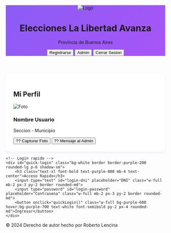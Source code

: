 <!DOCTYPE html>
<html lang="es">
<head>
    <meta charset="UTF-8">
    <meta name="viewport" content="width=device-width, initial-scale=1.0">
    <title>La Libertad Avanza - Buenos Aires</title>
    <link href="https://cdn.jsdelivr.net/npm/tailwindcss@2.2.19/dist/tailwind.min.css" rel="stylesheet">
    <style>
        .bg-purple-gradient { background: linear-gradient(135deg, #8B5CF6, #A855F7); }
        .modal { display: none; position: fixed; top: 0; left: 0; width: 100%; height: 100%; background: rgba(0,0,0,0.5); z-index: 2000; align-items: center; justify-content: center; }
        .modal.active { display: flex; }
        .user-panel { background: white; border-radius: 0.5rem; padding: 1.5rem; box-shadow: 0 4px 6px rgba(139, 92, 246, 0.1); }
        .close-btn { position: absolute; top: 1rem; right: 1rem; font-size: 1.5rem; cursor: pointer; z-index: 10; }
        .chat-box { height: 300px; overflow-y: auto; border: 1px solid #ccc; padding: 10px; background-color: #f9f9f9; }
        .chat-message { margin-bottom: 8px; padding: 8px; border-radius: 8px; max-width: 75%; }
        .chat-message.user { background-color: #8B5CF6; color: white; align-self: flex-end; margin-left: auto; }
        .chat-message.admin { background-color: #e5e7eb; color: black; align-self: flex-start; margin-right: auto; }
    </style>
</head>
<body class="bg-purple-light-gradient min-h-screen">

<header class="bg-purple-gradient shadow-lg no-print">
    <div class="max-w-7xl mx-auto px-4 py-4 flex justify-between items-center">
        <div class="flex items-center space-x-4">
            <img src="https://upload.wikimedia.org/wikipedia/en/thumb/c/c3/La_Libertad_Avanza_full_logo.svg/800px-La_Libertad_Avanza_full_logo.svg.png" alt="Logo" class="h-12">
            <div>
                <h1 class="text-xl font-bold text-white">Elecciones La Libertad Avanza</h1>
                <p class="text-sm text-purple-100">Provincia de Buenos Aires</p>
            </div>
        </div>
        <nav class="flex space-x-4">
            <button onclick="showRegistro()" class="bg-purple-600 hover:bg-purple-700 text-white px-4 py-2 rounded-md">Registrarse</button>
            <button onclick="showAdmin()" class="bg-gray-600 hover:bg-gray-700 text-white px-4 py-2 rounded-md">Admin</button>
            <button onclick="logout()" id="logout-btn" class="bg-red-600 hover:bg-red-700 text-white px-4 py-2 rounded-md hidden">Cerrar Sesion</button>
        </nav>
    </div>
</header>

<div id="main-content" class="max-w-7xl mx-auto p-8">
    <!-- Panel de usuario -->
    <div id="user-panel" class="user-panel hidden">
        <h2 class="text-2xl font-bold text-purple-800 mb-4 text-center">Mi Perfil</h2>
        <div class="flex items-center space-x-4 mb-4">
            <img id="user-profile-img" src="https://cdn-icons-png.flaticon.com/512/3135/3135715.png" alt="Foto" class="w-16 h-16 rounded-full border-2 border-purple-300">
            <div>
                <h3 id="user-name" class="font-bold text-lg">Nombre Usuario</h3>
                <p id="user-location" class="text-sm text-gray-600">Seccion - Municipio</p>
            </div>
        </div>
        <div class="flex space-x-2">
            <button onclick="abrirCamara()" class="flex-1 bg-purple-600 hover:bg-purple-700 text-white py-2 px-4 rounded-md">?? Capturar Foto</button>
            <button onclick="enviarMensaje()" class="flex-1 bg-blue-600 hover:bg-blue-700 text-white py-2 px-4 rounded-md">?? Mensaje al Admin</button>
        </div>
    </div>

    <!-- Login rapido -->
    <div id="quick-login" class="bg-white border border-purple-200 rounded-lg p-6 shadow-sm">
        <h3 class="text-xl font-bold text-purple-800 mb-4 text-center">Acceso Rapido</h3>
        <input type="text" id="login-dni" placeholder="DNI" class="w-full mb-2 px-3 py-2 border rounded-md">
        <input type="password" id="login-password" placeholder="Contrasena" class="w-full mb-2 px-3 py-2 border rounded-md">
        <button onclick="quickLogin()" class="w-full bg-purple-600 hover:bg-purple-700 text-white font-semibold py-2 px-4 rounded-md">Ingresar</button>
    </div>
</div>

<!-- Modal Registro -->
<div id="registro-modal" class="modal items-center justify-center">
    <div class="bg-white rounded-lg max-w-2xl w-full p-6 relative">
        <span class="close-btn" onclick="closeModal('registro-modal')">?</span>
        <h2 class="text-2xl font-bold text-purple-800 mb-4">Registro de Usuario</h2>
        <form id="registro-form" class="space-y-4">
            <input type="text" name="nombre" placeholder="Nombre" required class="w-full px-3 py-2 border rounded-md">
            <input type="text" name="apellido" placeholder="Apellido" required class="w-full px-3 py-2 border rounded-md">
            <input type="text" name="dni" placeholder="DNI" required class="w-full px-3 py-2 border rounded-md">
            <input type="tel" name="celular" placeholder="Celular" required class="w-full px-3 py-2 border rounded-md">
            <input type="email" name="email" placeholder="Email" required class="w-full px-3 py-2 border rounded-md">
            <select name="seccionElectoral" required class="w-full px-3 py-2 border rounded-md">
                <option value="">Selecciona seccion</option>
                <option value="1">1a Seccion</option>
                <option value="2">2a Seccion</option>
                <option value="3">3a Seccion</option>
                <option value="4">4a Seccion</option>
                <option value="5">5a Seccion</option>
                <option value="6">6a Seccion</option>
                <option value="7">7a Seccion</option>
                <option value="8">8a Seccion</option>
            </select>
            <select name="municipio" required class="w-full px-3 py-2 border rounded-md">
                <option value="">Selecciona municipio</option>
            </select>
            <input type="text" name="escuela" placeholder="Escuela" required class="w-full px-3 py-2 border rounded-md">
            <input type="text" name="direccion" placeholder="Direccion" required class="w-full px-3 py-2 border rounded-md">
            <input type="password" name="password" placeholder="Contrasena" required class="w-full px-3 py-2 border rounded-md">
            <input type="password" name="confirm-password" placeholder="Confirmar Contrasena" required class="w-full px-3 py-2 border rounded-md">
            <button type="submit" class="w-full bg-purple-600 hover:bg-purple-700 text-white font-bold py-3 px-4 rounded-md">Registrarse</button>
        </form>
    </div>
</div>

<!-- Modal Admin -->
<div id="admin-modal" class="modal items-center justify-center">
    <div class="bg-white rounded-lg max-w-6xl w-full p-6 relative">
        <span class="close-btn" onclick="closeModal('admin-modal')">?</span>
        <h2 class="text-2xl font-bold text-purple-800 mb-4">Panel Administrativo</h2>
        <input type="password" id="admin-password" placeholder="Contrasena admin" class="w-full mb-4 px-3 py-2 border rounded-md">
        <button onclick="loginAdmin()" class="w-full bg-purple-600 hover:bg-purple-700 text-white font-semibold py-2 px-4 rounded-md">Ingresar</button>
        <div id="admin-panel" class="hidden mt-6">
            <div class="grid grid-cols-4 gap-4 mb-4">
                <div class="bg-white p-4 border rounded-md"><h3>Total Registros</h3><p id="total-registros">0</p></div>
                <div class="bg-white p-4 border rounded-md"><h3>Con Foto</h3><p id="con-foto">0</p></div>
                <div class="bg-white p-4 border rounded-md"><h3>Hoy</h3><p id="registros-hoy">0</p></div>
                <div class="bg-white p-4 border rounded-md"><h3>Mensajes</h3><p id="mensajes-count">0</p></div>
            </div>
            <button onclick="exportarPDF()" class="bg-green-600 text-white px-4 py-2 rounded-md mb-4">Exportar PDF</button>
            <div id="registros-list" class="space-y-2"></div>
            <h3 class="text-lg font-bold text-purple-800 mt-6">Mensajes de Usuarios</h3>
            <button onclick="imprimirMensajes()" class="bg-blue-600 text-white px-4 py-2 rounded-md mb-2">??? Imprimir Mensajes</button>
            <div id="mensajes-list" class="space-y-2"></div>
        </div>
    </div>
</div>

<!-- Modal Mensaje -->
<div id="mensaje-modal" class="modal items-center justify-center">
    <div class="bg-white rounded-lg max-w-md w-full p-6 relative">
        <span class="close-btn" onclick="closeModal('mensaje-modal')">?</span>
        <h3 class="text-lg font-bold mb-4">Enviar Mensaje al Administrador</h3>
        <textarea id="mensaje-texto" rows="4" placeholder="Escribe tu mensaje..." class="w-full border rounded-md p-2"></textarea>
        <div class="flex space-x-2 mt-4">
            <button onclick="enviarMensajeAdmin()" class="flex-1 bg-blue-600 text-white py-2 px-4 rounded-md">Enviar</button>
            <button onclick="closeModal('mensaje-modal')" class="flex-1 bg-gray-500 text-white py-2 px-4 rounded-md">Cancelar</button>
        </div>
    </div>
</div>

<!-- Modal Camara -->
<div id="camara-modal" class="modal items-center justify-center">
    <div class="bg-white rounded-lg max-w-md w-full p-6 relative">
        <span class="close-btn" onclick="cerrarCamara()">?</span>
        <h3 class="text-lg font-bold mb-4">Tomar Foto</h3>
        <video id="camera-video" autoplay class="w-full mb-4 rounded"></video>
        <div class="flex space-x-2">
            <button onclick="capturarFoto()" class="flex-1 bg-purple-600 text-white py-2 px-4 rounded-md">Capturar</button>
            <button onclick="cerrarCamara()" class="flex-1 bg-gray-500 text-white py-2 px-4 rounded-md">Cancelar</button>
        </div>
    </div>
</div>

<!-- Modal Detalle Registro -->
<div id="detalle-modal" class="modal items-center justify-center">
    <div class="bg-white rounded-lg max-w-2xl w-full p-6 relative">
        <span class="close-btn" onclick="closeModal('detalle-modal')">?</span>
        <h2 class="text-2xl font-bold text-purple-800 mb-4">Detalle del Registro</h2>
        <div id="detalle-content"></div>
    </div>
</div>

<!-- Modal Foto -->
<div id="foto-modal" class="modal items-center justify-center">
    <div class="bg-white rounded-lg max-w-2xl w-full p-6 relative">
        <span class="close-btn" onclick="closeModal('foto-modal')">?</span>
        <h2 class="text-xl font-bold text-purple-800 mb-4">Foto de Usuario</h2>
        <img id="foto-img" src="" alt="Foto" class="max-w-full max-h-96 mb-4">
        <p id="foto-nombre" class="text-lg font-semibold"></p>
        <button onclick="descargarFoto()" class="mt-4 bg-green-600 hover:bg-green-700 text-white px-4 py-2 rounded-md">Descargar Foto</button>
    </div>
</div>

<!-- Modal Chat -->
<div id="chat-modal" class="modal items-center justify-center">
    <div class="bg-white rounded-lg max-w-2xl w-full p-6 relative">
        <span class="close-btn" onclick="closeModal('chat-modal')">?</span>
        <h2 class="text-xl font-bold text-purple-800 mb-4">Chat con <span id="chat-user-name"></span></h2>
        <div id="chat-content" class="chat-box mb-4 flex flex-col"></div>
        <input type="text" id="chat-input" placeholder="Escribe tu mensaje..." class="w-full border rounded-md p-2" onkeypress="if(event.key === 'Enter') enviarChat()">
        <button onclick="enviarChat()" class="mt-2 bg-blue-600 text-white px-4 py-2 rounded-md">Enviar</button>
    </div>
</div>

<footer class="bg-gray-800 text-white text-center py-4 mt-12">
    <p>&copy; 2024 Derecho de autor hecho por Roberto Lencina</p>
</footer>

<script>
const ADMIN_PASSWORD = 'David2025';
let currentUser = null;
let selectedUserChat = null;

// Inicializacion
document.addEventListener('DOMContentLoaded', () => {
    cargarMunicipios();
    cargarRegistrosAdmin();
    cargarMensajesAdmin();
    document.getElementById('registro-form').addEventListener('submit', registrarUsuario);
});

// Municipios
function cargarMunicipios() {
    const select = document.querySelector('[name="municipio"]');
    const municipios = [
        "Campana", "Escobar", "General Las Heras", "General Rodriguez", "General San Martin", "Hurlingham", "Ituzaingo", "Jose C. Paz", "Lujan", "Malvinas Argentinas", "Marcos Paz", "Mercedes", "Merlo", "Moreno", "Moron", "Navarro", "Pilar", "San Fernando", "San Isidro", "San Miguel", "Suipacha", "Tigre", "Tres de Febrero", "Vicente Lopez",
        "Arrecifes", "Baradero", "Capitan Sarmiento", "Carmen de Areco", "Colon", "Exaltacion de la Cruz", "Pergamino", "Ramallo", "Rojas", "Salto", "San Andres de Giles", "San Antonio de Areco", "San Nicolas", "San Pedro", "Zarate",
        "Almirante Brown", "Avellaneda", "Berazategui", "Berisso", "Brandsen", "Canuelas", "Ensenada", "Esteban Echeverria", "Ezeiza", "Florencio Varela", "La Matanza", "Lanus", "Lobos", "Lomas de Zamora", "Magdalena", "Presidente Peron", "Punta Indio", "Quilmes", "San Vicente",
        "Alberti", "Bragado", "Carlos Casares", "Carlos Tejedor", "Chacabuco", "Chivilcoy", "Florentino Ameghino", "General Arenales", "General Pinto", "General Viamonte", "General Villegas", "Hipolito Yrigoyen", "Junin", "Leandro N. Alem", "Lincoln", "Nueve de Julio", "Pehuajo", "Rivadavia", "Trenque Lauquen",
        "Ayacucho", "Balcarce", "Castelli", "Chascomus", "Dolores", "General Alvarado", "General Belgrano", "General Guido", "General Lavalle", "General Madariaga", "General Paz", "General Pueyrredon", "La Costa", "Las Flores", "Lezama", "Loberia", "Maipu", "Mar Chiquita", "Monte", "Necochea", "Pila", "Pinamar", "Rauch", "San Cayetano", "Tandil", "Tordillo", "Villa Gesell",
        "Adolfo Alsina", "Adolfo Gonzales Chaves", "Bahia Blanca", "Benito Juarez", "Coronel Dorrego", "Coronel Pringles", "Coronel Rosales", "Coronel Suarez", "Daireaux", "Guamini", "General Lamadrid", "Laprida", "Monte Hermoso", "Patagones", "Pellegrini", "Puan", "Saavedra", "Salliquelo", "Tornquist", "Tres Arroyos", "Tres Lomas", "Villarino",
        "Azul", "Bolivar", "General Alvear", "Olavarria", "Roque Perez", "Saladillo", "Tapalque", "Veinticinco de Mayo",
        "La Plata", "Isla Martin Garcia"
    ];
    select.innerHTML = '<option value="">Selecciona municipio</option>';
    municipios.forEach(m => {
        const opt = document.createElement('option');
        opt.value = m;
        opt.textContent = m;
        select.appendChild(opt);
    });
}

// Modales
function showRegistro() { document.getElementById('registro-modal').classList.add('active'); }
function showAdmin() { document.getElementById('admin-modal').classList.add('active'); }
function closeModal(id) { 
    document.getElementById(id).classList.remove('active'); 
    if (window.streamActual) window.streamActual.getTracks().forEach(t => t.stop());
}

function loginAdmin() {
    const pass = document.getElementById('admin-password').value;
    if (pass === ADMIN_PASSWORD) {
        document.getElementById('admin-panel').style.display = 'block';
        cargarRegistrosAdmin();
        cargarMensajesAdmin();
    } else {
        alert('? Contrasena incorrecta');
    }
}

function quickLogin() {
    const dni = document.getElementById('login-dni').value;
    const pass = document.getElementById('login-password').value;
    const registros = JSON.parse(localStorage.getItem('registros') || '[]');
    const user = registros.find(r => r.dni === dni && r.password === pass);
    if (user) {
        currentUser = user;
        document.getElementById('user-name').textContent = `${user.nombre} ${user.apellido}`;
        document.getElementById('user-location').textContent = `${user.seccionElectoral}a Seccion - ${user.municipio}`;
        document.getElementById('user-profile-img').src = user.fotoUrl || 'https://cdn-icons-png.flaticon.com/512/3135/3135715.png';
        document.getElementById('user-panel').classList.remove('hidden');
        document.getElementById('quick-login').classList.add('hidden');
        document.getElementById('logout-btn').classList.remove('hidden');
    } else {
        alert('? Usuario o contrasena incorrectos');
    }
}

function logout() {
    currentUser = null;
    document.getElementById('user-panel').classList.add('hidden');
    document.getElementById('quick-login').classList.remove('hidden');
    document.getElementById('logout-btn').classList.add('hidden');
    closeModal('admin-modal');
}

function registrarUsuario(e) {
    e.preventDefault();
    const datos = new FormData(e.target);
    if (datos.get('password') !== datos.get('confirm-password')) {
        alert('? Las contrasenas no coinciden');
        return;
    }
    const registro = {
        id: 'user_' + Date.now(),
        nombre: datos.get('nombre'),
        apellido: datos.get('apellido'),
        dni: datos.get('dni'),
        email: datos.get('email'),
        celular: datos.get('celular'),
        municipio: datos.get('municipio'),
        seccionElectoral: datos.get('seccionElectoral'),
        escuela: datos.get('escuela'),
        direccion: datos.get('direccion'),
        password: datos.get('password'),
        fechaRegistro: new Date().toISOString(),
        fotoUrl: localStorage.getItem('userFoto') || null
    };
    const registros = JSON.parse(localStorage.getItem('registros') || '[]');
    registros.push(registro);
    localStorage.setItem('registros', JSON.stringify(registros));
    alert('? Registro exitoso');
    closeModal('registro-modal');
    e.target.reset();
}

function abrirCamara() {
    navigator.mediaDevices.getUserMedia({ video: true }).then(stream => {
        document.getElementById('camara-modal').classList.add('active');
        document.getElementById('camera-video').srcObject = stream;
        window.streamActual = stream;
    });
}

function capturarFoto() {
    const video = document.getElementById('camera-video');
    const canvas = document.createElement('canvas');
    canvas.width = video.videoWidth;
    canvas.height = video.videoHeight;
    canvas.getContext('2d').drawImage(video, 0, 0);
    canvas.toBlob(blob => {
        const reader = new FileReader();
        reader.onload = () => {
            localStorage.setItem('userFoto', reader.result);
            document.getElementById('user-profile-img').src = reader.result;
        };
        reader.readAsDataURL(blob);
    });
    cerrarCamara();
}

function cerrarCamara() {
    closeModal('camara-modal');
    if (window.streamActual) window.streamActual.getTracks().forEach(t => t.stop());
}

function enviarMensaje() {
    const texto = document.getElementById('mensaje-texto').value.trim();
    if (!texto || !currentUser) return;
    const mensajes = JSON.parse(localStorage.getItem('mensajes') || '[]');
    const chats = JSON.parse(localStorage.getItem('chats') || '{}');
    
    if (!chats[currentUser.dni]) {
        chats[currentUser.dni] = [];
    }
    chats[currentUser.dni].push({ sender: 'user', text: texto, timestamp: new Date().toISOString() });
    localStorage.setItem('chats', JSON.stringify(chats));

    mensajes.push({ id: Date.now(), usuario: currentUser.dni, nombre: currentUser.nombre, apellido: currentUser.apellido, texto, fecha: new Date().toISOString() });
    localStorage.setItem('mensajes', JSON.stringify(mensajes));
    
    alert('? Mensaje enviado');
    document.getElementById('mensaje-texto').value = '';
    closeModal('mensaje-modal');
}

function cargarRegistrosAdmin() {
    const registros = JSON.parse(localStorage.getItem('registros') || '[]');
    document.getElementById('total-registros').textContent = registros.length;
    document.getElementById('con-foto').textContent = registros.filter(r => r.fotoUrl).length;
    document.getElementById('registros-hoy').textContent = registros.filter(r => new Date(r.fechaRegistro).toDateString() === new Date().toDateString()).length;
    const container = document.getElementById('registros-list');
    container.innerHTML = registros.map(r => `
        <div class="border p-4 rounded-md mb-2 cursor-pointer hover:bg-purple-50">
            <img src="${r.fotoUrl || 'https://cdn-icons-png.flaticon.com/512/3135/3135715.png'}" class="w-12 h-12 rounded-full inline mr-4">
            <strong>${r.nombre} ${r.apellido}</strong> - DNI: ${r.dni}
            <button onclick="verDetalle('${r.id}')" class="ml-2 bg-blue-500 text-white px-2 py-1 rounded">Ver</button>
            <button onclick="verFoto('${r.id}')" class="ml-2 bg-purple-500 text-white px-2 py-1 rounded">Foto</button>
            <button onclick="eliminarUsuario('${r.id}')" class="bg-red-600 text-white px-2 py-1 ml-2 rounded">? Eliminar</button>
        </div>
    `).join('');
}

function cargarMensajesAdmin() {
    const mensajes = JSON.parse(localStorage.getItem('mensajes') || '[]');
    document.getElementById('mensajes-count').textContent = mensajes.length;
    const container = document.getElementById('mensajes-list');
    container.innerHTML = mensajes.map(m => `
        <div class="border p-4 rounded-md mb-2">
            <strong>${m.nombre} ${m.apellido}</strong>: ${m.texto}
            <br><small>${new Date(m.fecha).toLocaleString()}</small>
            <button onclick="eliminarMensaje('${m.id}')" class="ml-2 bg-red-500 text-white px-2 py-1 rounded">?</button>
            <button onclick="abrirChat('${m.usuario}', '${m.nombre}', '${m.apellido}')" class="ml-2 bg-green-500 text-white px-2 py-1 rounded">Responder</button>
        </div>
    `).join('');
}

function verDetalle(id) {
    const registros = JSON.parse(localStorage.getItem('registros') || '[]');
    const user = registros.find(r => r.id === id);
    if (user) {
        const content = document.getElementById('detalle-content');
        content.innerHTML = `
            <p><strong>Nombre:</strong> ${user.nombre} ${user.apellido}</p>
            <p><strong>DNI:</strong> ${user.dni}</p>
            <p><strong>Email:</strong> ${user.email}</p>
            <p><strong>Celular:</strong> ${user.celular}</p>
            <p><strong>Seccion:</strong> ${user.seccionElectoral}a</p>
            <p><strong>Municipio:</strong> ${user.municipio}</p>
            <p><strong>Escuela:</strong> ${user.escuela}</p>
            <p><strong>Direccion:</strong> ${user.direccion}</p>
            <p><strong>Contrasena:</strong> ${user.password}</p>
            <p><strong>Fecha de registro:</strong> ${new Date(user.fechaRegistro).toLocaleDateString()}</p>
            ${user.fotoUrl ? `<img src="${user.fotoUrl}" class="w-32 h-32 rounded mt-4">` : ''}
        `;
        document.getElementById('detalle-modal').classList.add('active');
    }
}

function verFoto(id) {
    const registros = JSON.parse(localStorage.getItem('registros') || '[]');
    const user = registros.find(r => r.id === id);
    if (user && user.fotoUrl) {
        document.getElementById('foto-img').src = user.fotoUrl;
        document.getElementById('foto-nombre').textContent = `${user.nombre} ${user.apellido}`;
        document.getElementById('foto-modal').classList.add('active');
    } else {
        alert('Este usuario no tiene foto');
    }
}

function descargarFoto() {
    const imgSrc = document.getElementById('foto-img').src;
    const nombre = document.getElementById('foto-nombre').textContent;
    const link = document.createElement('a');
    link.href = imgSrc;
    link.download = `foto-${nombre.replace(/\s+/g, '-')}.jpg`;
    document.body.appendChild(link);
    link.click();
    document.body.removeChild(link);
}

function eliminarUsuario(id) {
    if (confirm('?Estas seguro de que quieres eliminar este usuario?')) {
        const registros = JSON.parse(localStorage.getItem('registros') || '[]');
        const nuevos = registros.filter(r => r.id !== id);
        localStorage.setItem('registros', JSON.stringify(nuevos));
        cargarRegistrosAdmin();
        cargarMensajesAdmin();
    }
}

function eliminarMensaje(id) {
    if (confirm('?Estas seguro de que quieres eliminar este mensaje?')) {
        const mensajes = JSON.parse(localStorage.getItem('mensajes') || '[]');
        const nuevos = mensajes.filter(m => m.id !== id);
        localStorage.setItem('mensajes', JSON.stringify(nuevos));
        cargarMensajesAdmin();
    }
}

function imprimirMensajes() {
    const mensajes = JSON.parse(localStorage.getItem('mensajes') || '[]');
    let html = `<h1>Mensajes - La Libertad Avanza</h1><table border="1" cellpadding="5"><thead><tr><th>Nombre</th><th>Apellido</th><th>Mensaje</th><th>Fecha</th></tr></thead><tbody>`;
    mensajes.forEach(m => {
        html += `<tr><td>${m.nombre}</td><td>${m.apellido}</td><td>${m.texto}</td><td>${new Date(m.fecha).toLocaleString()}</td></tr>`;
    });
    html += '</tbody></table>';
    const ventana = window.open('', '_blank');
    ventana.document.write(html);
    ventana.document.close();
    ventana.print();
}

function abrirChat(dniUsuario, nombre, apellido) {
    selectedUserChat = dniUsuario;
    document.getElementById('chat-user-name').textContent = `${nombre} ${apellido}`;
    document.getElementById('chat-modal').classList.add('active');
    cargarChat();
}

function cargarChat() {
    const chats = JSON.parse(localStorage.getItem('chats') || '{}');
    const chatContainer = document.getElementById('chat-content');
    chatContainer.innerHTML = '';
    if (chats[selectedUserChat]) {
        chats[selectedUserChat].forEach(msg => {
            const messageDiv = document.createElement('div');
            messageDiv.classList.add('chat-message', msg.sender);
            messageDiv.textContent = msg.text;
            chatContainer.appendChild(messageDiv);
        });
    }
    chatContainer.scrollTop = chatContainer.scrollHeight;
}

function enviarChat() {
    const input = document.getElementById('chat-input');
    const texto = input.value.trim();
    if (!texto || !selectedUserChat) return;

    const chats = JSON.parse(localStorage.getItem('chats') || '{}');
    if (!chats[selectedUserChat]) {
        chats[selectedUserChat] = [];
    }
    chats[selectedUserChat].push({ sender: 'admin', text: texto, timestamp: new Date().toISOString() });
    localStorage.setItem('chats', JSON.stringify(chats));

    input.value = '';
    cargarChat();
}

</script>

</body>
</html>
